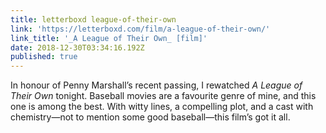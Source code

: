 ```yaml
---
title: letterboxd league-of-their-own
link: 'https://letterboxd.com/film/a-league-of-their-own/'
link_title: '_A League of Their Own_ [film]'
date: 2018-12-30T03:34:16.192Z
published: true
---
```

In honour of Penny Marshall’s recent passing, I rewatched _A League of Their Own_ tonight. Baseball movies are a favourite genre of mine, and this one is among the best. With witty lines, a compelling plot, and a cast with chemistry—not to mention some good baseball—this film’s got it all.
